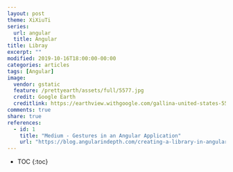 ```yaml
---
layout: post
theme: XiXiuTi
series: 
  url: angular
  title: Angular
title: Libray
excerpt: ""
modified: 2019-10-16T18:00:00-00:00
categories: articles
tags: [Angular]
image:
  vendor: gstatic
  feature: /prettyearth/assets/full/5577.jpg
  credit: Google Earth
  creditlink: https://earthview.withgoogle.com/gallina-united-states-5577
comments: true
share: true
references:
  - id: 1
    title: "Medium - Gestures in an Angular Application"
    url: "https://blog.angularindepth.com/creating-a-library-in-angular-6-87799552e7e5"
---
```


* TOC
{:toc}
